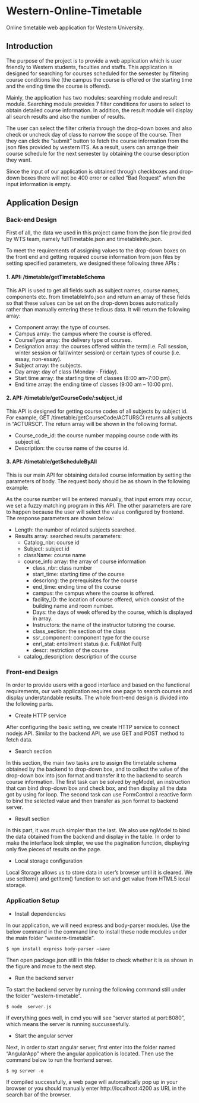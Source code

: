 # Western-Online-Timetable
Online timetable web application for Western University.

## Introduction
The purpose of the project is to provide a web application which is user friendly to Western students, faculties and staffs. This application is designed for searching for courses scheduled for the semester by filtering course conditions like (the campus the course is offered or the starting time and the ending time the course is offered). 

Mainly, the application has two modules: searching module and result module. Searching module provides 7 filter conditions for users to select to obtain detailed course information. In addition, the result module will display all search results and also the number of results.

The user can select the filter criteria through the drop-down boxes and also check or uncheck day of class to narrow the scope of the course. Then they can click the “submit” button to fetch the course information from the json files provided by western ITS. As a result, users can arrange their course schedule for the next semester by obtaining the course description they want.

Since the input of our application is obtained through checkboxes and drop-down boxes there will not be 400 error or called “Bad Request” when the input information is empty.

## Application Design
### Back-end Design
First of all, the data we used in this project came from the json file provided by WTS team, namely fullTimetable.json and timetableInfo.json. 

To meet the requirements of assigning values to the drop-down boxes on the front end and getting required course information from json files by setting specified parameters, we designed these following three APIs :

#### 1. API: /timetable/getTimetableSchema
This API is used to get all fields such as subject names, course names, components etc. from timetableInfo.json and return an array of these fields so that these values can be set on the drop-down boxes automatically rather than manually entering these tedious data. It will return the following array:

- Component array: the type of courses. 
-	Campus array: the campus where the course is offered.
-	CourseType array: the delivery type of courses.
-	Designation array: the courses offered within the term(i.e. Fall session, winter session or fall/winter session) or certain types of course (i.e. essay, non-essay).
-	Subject array: the subjects.
-	Day array: day of class (Monday - Friday).
-	Start time array: the starting time of classes (8:00 am-7:00 pm).
-	End time array: the ending time of classes (9:00 am – 10:00 pm).


#### 2. API: /timetable/getCourseCode/:subject_id
This API is designed for getting course codes of all subjects by subject id. For example, GET /timetable/getCourseCode/ACTURSCI returns all subjects in “ACTURSCI”. The return array will be shown in the following format.
-	Course_code_id: the course number mapping course code with its subject id.
-	Description: the course name of the course id.

#### 3. API: /timetable/getScheduleByAll
This is our main API for obtaining detailed course information by setting the parameters of body. The request body should be as shown in the following example:

As the course number will be entered manually, that input errors may occur, we set a fuzzy matching program in this API. The other parameters are rare to happen because the user will select the value configured by frontend.
The response parameters are shown below:
- Length: the number of related subjects searched.
- Results array: searched results parameters:
  - Catalog_nbr: course id
  -	Subject: subject id
  -	className: course name
  -	course_info array: the array of course information
    -	class_nbr: class number
    -	start_time: starting time of the course
    - descrlong: the prerequisites for the course
    -	end_time: ending time of the course
    -	campus: the campus where the course is offered.
    -	facility_ID: the location of course offered, which consist of the building name and room number.
    -	Days: the days of week offered by the course, which is displayed in array.
    -	Instructors: the name of the instructor tutoring the course.
    -	class_section: the section of the class
    -	ssr_component: component type for the course
    -	enrl_stat: entollment status (i.e. Full/Not Full)
    -	descr: restriction of the course
  -	catalog_description: description of the course

###	Front-end Design
In order to provide users with a good interface and based on the functional requirements, our web application requires one page to search courses and display understandable results. The whole front-end design is divided into the following parts.

- Create HTTP service

After configuring the basic setting, we create HTTP service to connect nodejs API. Similar to the backend API, we use GET and POST method to fetch data.

-	Search section

In this section, the main two tasks are to assign the timetable schema obtained by the backend to drop-down box, and to collect the value of the drop-down box into json format and transfer it to the backend to search course information.
The first task can be solved by ngModel, an instruction that can bind drop-down box and check box, and then display all the data got by using for loop.
The second task can use FormControl a reactive form to bind the selected value and then transfer as json format to backend server.

-	Result section

In this part, it was much simpler than the last. We also use ngModel to bind the data obtained from the backend and display in the table.
In order to make the interface look simpler, we use the pagination function, displaying only five pieces of results on the page.

-	Local storage configuration

Local Storage allows us to store data in user’s browser until it is cleared. We use setItem() and getItem() function to set and get value from HTML5 local storage.


### Application Setup
- Install dependencies

In our application, we will need express and body-parser modules. Use the below command in the command line to install these node modules under the main folder “western-timetable”.
```
$ npm install express body-parser –save
```
Then open package.json still in this folder to check whether it is as shown in the figure and move to the next step.

- Run the backend server

To start the backend server by running the following command still under the folder “western-timetable”. 
```
$ node  server.js
```
If everything goes well, in cmd you will see “server started at port:8080”, which means the server is running succussesfully.

- Start the angular server

Next, in order to start angular server, first enter into the folder named “AngularApp” where the angular application is located. Then use the command below to run the frontend server.
```
$ ng server -o
```
If compiled successfully, a web page will automatically pop up in your browser or you should manually enter http://localhost:4200 as URL in the search bar of the browser.
